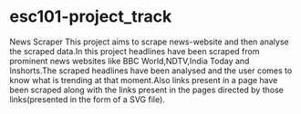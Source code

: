 # esc101-project_track
News Scraper
This project aims to scrape news-website and then analyse the scraped data.In this project headlines have been scraped from prominent news websites like BBC World,NDTV,India Today and Inshorts.The scraped headlines have been analysed and the user comes to know what is trending at that moment.Also links present in a page have been scraped along with the links present in the pages directed by those links(presented in the form of a SVG file).
